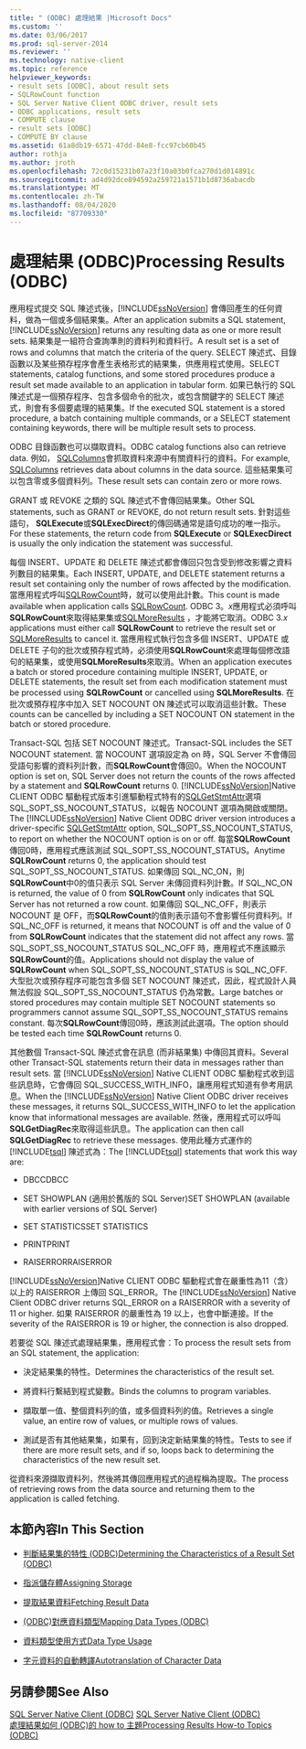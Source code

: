 ```yaml
---
title: " (ODBC) 處理結果 |Microsoft Docs"
ms.custom: ''
ms.date: 03/06/2017
ms.prod: sql-server-2014
ms.reviewer: ''
ms.technology: native-client
ms.topic: reference
helpviewer_keywords:
- result sets [ODBC], about result sets
- SQLRowCount function
- SQL Server Native Client ODBC driver, result sets
- ODBC applications, result sets
- COMPUTE clause
- result sets [ODBC]
- COMPUTE BY clause
ms.assetid: 61a8db19-6571-47dd-84e8-fcc97cb60b45
author: rothja
ms.author: jroth
ms.openlocfilehash: 72c0d15231b07a23f10a03b0fca270d1d014891c
ms.sourcegitcommit: ad4d92dce894592a259721a1571b1d8736abacdb
ms.translationtype: MT
ms.contentlocale: zh-TW
ms.lasthandoff: 08/04/2020
ms.locfileid: "87709330"
---
```

# <a name="processing-results-odbc"></a><span data-ttu-id="f8537-102">處理結果 (ODBC)</span><span class="sxs-lookup"><span data-stu-id="f8537-102">Processing Results (ODBC)</span></span>
  <span data-ttu-id="f8537-103">應用程式提交 SQL 陳述式後，[!INCLUDE[ssNoVersion](../../includes/ssnoversion-md.md)] 會傳回產生的任何資料，做為一個或多個結果集。</span><span class="sxs-lookup"><span data-stu-id="f8537-103">After an application submits a SQL statement, [!INCLUDE[ssNoVersion](../../includes/ssnoversion-md.md)] returns any resulting data as one or more result sets.</span></span> <span data-ttu-id="f8537-104">結果集是一組符合查詢準則的資料列和資料行。</span><span class="sxs-lookup"><span data-stu-id="f8537-104">A result set is a set of rows and columns that match the criteria of the query.</span></span> <span data-ttu-id="f8537-105">SELECT 陳述式、目錄函數以及某些預存程序會產生表格形式的結果集，供應用程式使用。</span><span class="sxs-lookup"><span data-stu-id="f8537-105">SELECT statements, catalog functions, and some stored procedures produce a result set made available to an application in tabular form.</span></span> <span data-ttu-id="f8537-106">如果已執行的 SQL 陳述式是一個預存程序、包含多個命令的批次，或包含關鍵字的 SELECT 陳述式，則會有多個要處理的結果集。</span><span class="sxs-lookup"><span data-stu-id="f8537-106">If the executed SQL statement is a stored procedure, a batch containing multiple commands, or a SELECT statement containing keywords, there will be multiple result sets to process.</span></span>  
  
 <span data-ttu-id="f8537-107">ODBC 目錄函數也可以擷取資料。</span><span class="sxs-lookup"><span data-stu-id="f8537-107">ODBC catalog functions also can retrieve data.</span></span> <span data-ttu-id="f8537-108">例如， [SQLColumns](../native-client-odbc-api/sqlcolumns.md)會抓取資料來源中有關資料行的資料。</span><span class="sxs-lookup"><span data-stu-id="f8537-108">For example, [SQLColumns](../native-client-odbc-api/sqlcolumns.md) retrieves data about columns in the data source.</span></span> <span data-ttu-id="f8537-109">這些結果集可以包含零或多個資料列。</span><span class="sxs-lookup"><span data-stu-id="f8537-109">These result sets can contain zero or more rows.</span></span>  
  
 <span data-ttu-id="f8537-110">GRANT 或 REVOKE 之類的 SQL 陳述式不會傳回結果集。</span><span class="sxs-lookup"><span data-stu-id="f8537-110">Other SQL statements, such as GRANT or REVOKE, do not return result sets.</span></span> <span data-ttu-id="f8537-111">針對這些語句， **SQLExecute**或**SQLExecDirect**的傳回碼通常是語句成功的唯一指示。</span><span class="sxs-lookup"><span data-stu-id="f8537-111">For these statements, the return code from **SQLExecute** or **SQLExecDirect** is usually the only indication the statement was successful.</span></span>  
  
 <span data-ttu-id="f8537-112">每個 INSERT、UPDATE 和 DELETE 陳述式都會傳回只包含受到修改影響之資料列數目的結果集。</span><span class="sxs-lookup"><span data-stu-id="f8537-112">Each INSERT, UPDATE, and DELETE statement returns a result set containing only the number of rows affected by the modification.</span></span> <span data-ttu-id="f8537-113">當應用程式呼叫[SQLRowCount](../native-client-odbc-api/sqlrowcount.md)時，就可以使用此計數。</span><span class="sxs-lookup"><span data-stu-id="f8537-113">This count is made available when application calls [SQLRowCount](../native-client-odbc-api/sqlrowcount.md).</span></span> <span data-ttu-id="f8537-114">ODBC 3。*x*應用程式必須呼叫**SQLRowCount**來取得結果集或[SQLMoreResults](../native-client-odbc-api/sqlmoreresults.md) ，才能將它取消。</span><span class="sxs-lookup"><span data-stu-id="f8537-114">ODBC 3.*x* applications must either call **SQLRowCount** to retrieve the result set or [SQLMoreResults](../native-client-odbc-api/sqlmoreresults.md) to cancel it.</span></span> <span data-ttu-id="f8537-115">當應用程式執行包含多個 INSERT、UPDATE 或 DELETE 子句的批次或預存程式時，必須使用**SQLRowCount**來處理每個修改語句的結果集，或使用**SQLMoreResults**來取消。</span><span class="sxs-lookup"><span data-stu-id="f8537-115">When an application executes a batch or stored procedure containing multiple INSERT, UPDATE, or DELETE statements, the result set from each modification statement must be processed using **SQLRowCount** or cancelled using **SQLMoreResults**.</span></span> <span data-ttu-id="f8537-116">在批次或預存程序中加入 SET NOCOUNT ON 陳述式可以取消這些計數。</span><span class="sxs-lookup"><span data-stu-id="f8537-116">These counts can be cancelled by including a SET NOCOUNT ON statement in the batch or stored procedure.</span></span>  
  
 <span data-ttu-id="f8537-117">Transact-SQL 包括 SET NOCOUNT 陳述式。</span><span class="sxs-lookup"><span data-stu-id="f8537-117">Transact-SQL includes the SET NOCOUNT statement.</span></span> <span data-ttu-id="f8537-118">當 NOCOUNT 選項設定為 on 時，SQL Server 不會傳回受語句影響的資料列計數，而**SQLRowCount**會傳回0。</span><span class="sxs-lookup"><span data-stu-id="f8537-118">When the NOCOUNT option is set on, SQL Server does not return the counts of the rows affected by a statement and **SQLRowCount** returns 0.</span></span> <span data-ttu-id="f8537-119">[!INCLUDE[ssNoVersion](../../includes/ssnoversion-md.md)]Native CLIENT ODBC 驅動程式版本引進驅動程式特有的[SQLGetStmtAttr](../native-client-odbc-api/sqlgetstmtattr.md)選項 SQL_SOPT_SS_NOCOUNT_STATUS，以報告 NOCOUNT 選項為開啟或關閉。</span><span class="sxs-lookup"><span data-stu-id="f8537-119">The [!INCLUDE[ssNoVersion](../../includes/ssnoversion-md.md)] Native Client ODBC driver version introduces a driver-specific [SQLGetStmtAttr](../native-client-odbc-api/sqlgetstmtattr.md) option, SQL_SOPT_SS_NOCOUNT_STATUS, to report on whether the NOCOUNT option is on or off.</span></span> <span data-ttu-id="f8537-120">每當**SQLRowCount**傳回0時，應用程式應該測試 SQL_SOPT_SS_NOCOUNT_STATUS。</span><span class="sxs-lookup"><span data-stu-id="f8537-120">Anytime **SQLRowCount** returns 0, the application should test SQL_SOPT_SS_NOCOUNT_STATUS.</span></span> <span data-ttu-id="f8537-121">如果傳回 SQL_NC_ON，則**SQLRowCount**中0的值只表示 SQL Server 未傳回資料列計數。</span><span class="sxs-lookup"><span data-stu-id="f8537-121">If SQL_NC_ON is returned, the value of 0 from **SQLRowCount** only indicates that SQL Server has not returned a row count.</span></span> <span data-ttu-id="f8537-122">如果傳回 SQL_NC_OFF，則表示 NOCOUNT 是 OFF，而**SQLRowCount**的值則表示語句不會影響任何資料列。</span><span class="sxs-lookup"><span data-stu-id="f8537-122">If SQL_NC_OFF is returned, it means that NOCOUNT is off and the value of 0 from **SQLRowCount** indicates that the statement did not affect any rows.</span></span> <span data-ttu-id="f8537-123">當 SQL_SOPT_SS_NOCOUNT_STATUS SQL_NC_OFF 時，應用程式不應該顯示**SQLRowCount**的值。</span><span class="sxs-lookup"><span data-stu-id="f8537-123">Applications should not display the value of **SQLRowCount** when SQL_SOPT_SS_NOCOUNT_STATUS is SQL_NC_OFF.</span></span> <span data-ttu-id="f8537-124">大型批次或預存程序可能包含多個 SET NOCOUNT 陳述式，因此，程式設計人員無法假設 SQL_SOPT_SS_NOCOUNT_STATUS 仍為常數。</span><span class="sxs-lookup"><span data-stu-id="f8537-124">Large batches or stored procedures may contain multiple SET NOCOUNT statements so programmers cannot assume SQL_SOPT_SS_NOCOUNT_STATUS remains constant.</span></span> <span data-ttu-id="f8537-125">每次**SQLRowCount**傳回0時，應該測試此選項。</span><span class="sxs-lookup"><span data-stu-id="f8537-125">The option should be tested each time **SQLRowCount** returns 0.</span></span>  
  
 <span data-ttu-id="f8537-126">其他數個 Transact-SQL 陳述式會在訊息 (而非結果集) 中傳回其資料。</span><span class="sxs-lookup"><span data-stu-id="f8537-126">Several other Transact-SQL statements return their data in messages rather than result sets.</span></span> <span data-ttu-id="f8537-127">當 [!INCLUDE[ssNoVersion](../../includes/ssnoversion-md.md)] Native CLIENT ODBC 驅動程式收到這些訊息時，它會傳回 SQL_SUCCESS_WITH_INFO，讓應用程式知道有參考用訊息。</span><span class="sxs-lookup"><span data-stu-id="f8537-127">When the [!INCLUDE[ssNoVersion](../../includes/ssnoversion-md.md)] Native Client ODBC driver receives these messages, it returns SQL_SUCCESS_WITH_INFO to let the application know that informational messages are available.</span></span> <span data-ttu-id="f8537-128">然後，應用程式可以呼叫**SQLGetDiagRec**來取得這些訊息。</span><span class="sxs-lookup"><span data-stu-id="f8537-128">The application can then call **SQLGetDiagRec** to retrieve these messages.</span></span> <span data-ttu-id="f8537-129">使用此種方式運作的 [!INCLUDE[tsql](../../includes/tsql-md.md)] 陳述式為：</span><span class="sxs-lookup"><span data-stu-id="f8537-129">The [!INCLUDE[tsql](../../includes/tsql-md.md)] statements that work this way are:</span></span>  
  
-   <span data-ttu-id="f8537-130">DBCC</span><span class="sxs-lookup"><span data-stu-id="f8537-130">DBCC</span></span>  
  
-   <span data-ttu-id="f8537-131">SET SHOWPLAN (適用於舊版的 SQL Server)</span><span class="sxs-lookup"><span data-stu-id="f8537-131">SET SHOWPLAN (available with earlier versions of SQL Server)</span></span>  
  
-   <span data-ttu-id="f8537-132">SET STATISTICS</span><span class="sxs-lookup"><span data-stu-id="f8537-132">SET STATISTICS</span></span>  
  
-   <span data-ttu-id="f8537-133">PRINT</span><span class="sxs-lookup"><span data-stu-id="f8537-133">PRINT</span></span>  
  
-   <span data-ttu-id="f8537-134">RAISERROR</span><span class="sxs-lookup"><span data-stu-id="f8537-134">RAISERROR</span></span>  
  
 <span data-ttu-id="f8537-135">[!INCLUDE[ssNoVersion](../../includes/ssnoversion-md.md)]Native CLIENT ODBC 驅動程式會在嚴重性為11（含）以上的 RAISERROR 上傳回 SQL_ERROR。</span><span class="sxs-lookup"><span data-stu-id="f8537-135">The [!INCLUDE[ssNoVersion](../../includes/ssnoversion-md.md)] Native Client ODBC driver returns SQL_ERROR on a RAISERROR with a severity of 11 or higher.</span></span> <span data-ttu-id="f8537-136">如果 RAISERROR 的嚴重性為 19 以上，也會中斷連接。</span><span class="sxs-lookup"><span data-stu-id="f8537-136">If the severity of the RAISERROR is 19 or higher, the connection is also dropped.</span></span>  
  
 <span data-ttu-id="f8537-137">若要從 SQL 陳述式處理結果集，應用程式會：</span><span class="sxs-lookup"><span data-stu-id="f8537-137">To process the result sets from an SQL statement, the application:</span></span>  
  
-   <span data-ttu-id="f8537-138">決定結果集的特性。</span><span class="sxs-lookup"><span data-stu-id="f8537-138">Determines the characteristics of the result set.</span></span>  
  
-   <span data-ttu-id="f8537-139">將資料行繫結到程式變數。</span><span class="sxs-lookup"><span data-stu-id="f8537-139">Binds the columns to program variables.</span></span>  
  
-   <span data-ttu-id="f8537-140">擷取單一值、整個資料列的值，或多個資料列的值。</span><span class="sxs-lookup"><span data-stu-id="f8537-140">Retrieves a single value, an entire row of values, or multiple rows of values.</span></span>  
  
-   <span data-ttu-id="f8537-141">測試是否有其他結果集，如果有，回到決定新結果集的特性。</span><span class="sxs-lookup"><span data-stu-id="f8537-141">Tests to see if there are more result sets, and if so, loops back to determining the characteristics of the new result set.</span></span>  
  
 <span data-ttu-id="f8537-142">從資料來源擷取資料列，然後將其傳回應用程式的過程稱為提取。</span><span class="sxs-lookup"><span data-stu-id="f8537-142">The process of retrieving rows from the data source and returning them to the application is called fetching.</span></span>  
  
## <a name="in-this-section"></a><span data-ttu-id="f8537-143">本節內容</span><span class="sxs-lookup"><span data-stu-id="f8537-143">In This Section</span></span>  
  
-   [<span data-ttu-id="f8537-144">判斷結果集的特性 &#40;ODBC&#41;</span><span class="sxs-lookup"><span data-stu-id="f8537-144">Determining the Characteristics of a Result Set &#40;ODBC&#41;</span></span>](determining-the-characteristics-of-a-result-set-odbc.md)  
  
-   [<span data-ttu-id="f8537-145">指派儲存體</span><span class="sxs-lookup"><span data-stu-id="f8537-145">Assigning Storage</span></span>](assigning-storage.md)  
  
-   [<span data-ttu-id="f8537-146">提取結果資料</span><span class="sxs-lookup"><span data-stu-id="f8537-146">Fetching Result Data</span></span>](fetching-result-data.md)  
  
-   [<span data-ttu-id="f8537-147">&#40;ODBC&#41;對應資料類型</span><span class="sxs-lookup"><span data-stu-id="f8537-147">Mapping Data Types &#40;ODBC&#41;</span></span>](mapping-data-types-odbc.md)  
  
-   [<span data-ttu-id="f8537-148">資料類型使用方式</span><span class="sxs-lookup"><span data-stu-id="f8537-148">Data Type Usage</span></span>](data-type-usage.md)  
  
-   [<span data-ttu-id="f8537-149">字元資料的自動轉譯</span><span class="sxs-lookup"><span data-stu-id="f8537-149">Autotranslation of Character Data</span></span>](autotranslation-of-character-data.md)  
  
## <a name="see-also"></a><span data-ttu-id="f8537-150">另請參閱</span><span class="sxs-lookup"><span data-stu-id="f8537-150">See Also</span></span>  
 <span data-ttu-id="f8537-151">[SQL Server Native Client &#40;ODBC&#41;](../native-client/odbc/sql-server-native-client-odbc.md) </span><span class="sxs-lookup"><span data-stu-id="f8537-151">[SQL Server Native Client &#40;ODBC&#41;](../native-client/odbc/sql-server-native-client-odbc.md) </span></span>  
 [<span data-ttu-id="f8537-152">處理結果如何 &#40;ODBC&#41;的 how to 主題</span><span class="sxs-lookup"><span data-stu-id="f8537-152">Processing Results How-to Topics &#40;ODBC&#41;</span></span>](../../database-engine/dev-guide/processing-results-how-to-topics-odbc.md)  
  
  
